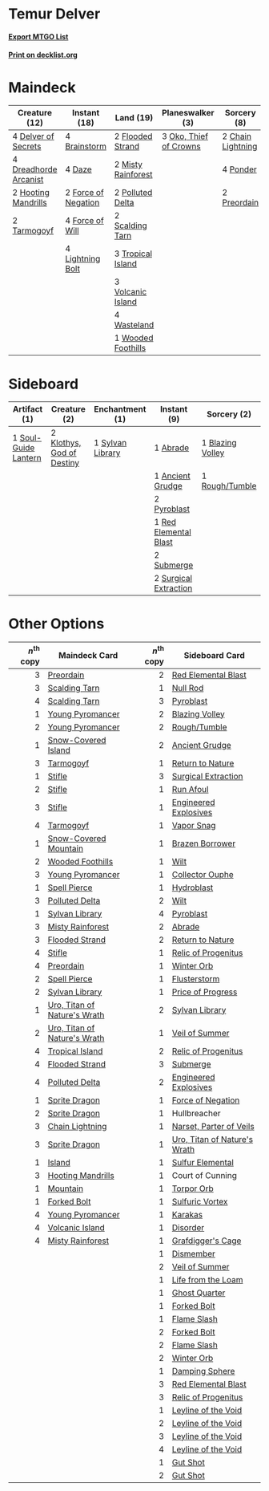 # Temur Delver

#### [Export MTGO List](../collection/Temur%20Delver/Temur%20Delver.txt)
#### [Print on decklist.org](http://decklist.org/?deckmain=4%09Brainstorm%0A2%09Chain%20Lightning%0A4%09Daze%0A4%09Delver%20of%20Secrets%0A4%09Dreadhorde%20Arcanist%0A2%09Flooded%20Strand%0A2%09Force%20of%20Negation%0A4%09Force%20of%20Will%0A2%09Hooting%20Mandrills%0A4%09Lightning%20Bolt%0A2%09Misty%20Rainforest%0A3%09Oko,%20Thief%20of%20Crowns%0A2%09Polluted%20Delta%0A4%09Ponder%0A2%09Preordain%0A2%09Scalding%20Tarn%0A2%09Tarmogoyf%0A3%09Tropical%20Island%0A3%09Volcanic%20Island%0A4%09Wasteland%0A1%09Wooded%20Foothills&deckside=1%09Abrade%0A1%09Ancient%20Grudge%0A1%09Blazing%20Volley%0A2%09Klothys,%20God%20of%20Destiny%0A2%09Pyroblast%0A1%09Red%20Elemental%20Blast%0A1%09Rough/Tumble%0A1%09Soul-Guide%20Lantern%0A2%09Submerge%0A2%09Surgical%20Extraction%0A1%09Sylvan%20Library)
# Maindeck

|                                         Creature (12)                                          |                                         Instant (18)                                         |                                          Land (19)                                          |                                        Planeswalker (3)                                         |                                        Sorcery (8)                                         |
|------------------------------------------------------------------------------------------------|----------------------------------------------------------------------------------------------|---------------------------------------------------------------------------------------------|-------------------------------------------------------------------------------------------------|--------------------------------------------------------------------------------------------|
|4 [Delver of Secrets](http://gatherer.wizards.com/Pages/Card/Details.aspx?multiverseid=226749)  |4 [Brainstorm](http://gatherer.wizards.com/Pages/Card/Details.aspx?multiverseid=3897)         |2 [Flooded Strand](http://gatherer.wizards.com/Pages/Card/Details.aspx?multiverseid=405098)  |3 [Oko, Thief of Crowns](http://gatherer.wizards.com/Pages/Card/Details.aspx?multiverseid=473159)|2 [Chain Lightning](http://gatherer.wizards.com/Pages/Card/Details.aspx?multiverseid=446139)|
|4 [Dreadhorde Arcanist](http://gatherer.wizards.com/Pages/Card/Details.aspx?multiverseid=461052)|4 [Daze](http://gatherer.wizards.com/Pages/Card/Details.aspx?multiverseid=189255)             |2 [Misty Rainforest](http://gatherer.wizards.com/Pages/Card/Details.aspx?multiverseid=405102)|                                                                                                 |4 [Ponder](http://gatherer.wizards.com/Pages/Card/Details.aspx?multiverseid=451051)         |
|2 [Hooting Mandrills](http://gatherer.wizards.com/Pages/Card/Details.aspx?multiverseid=386558)  |2 [Force of Negation](http://gatherer.wizards.com/Pages/Card/Details.aspx?multiverseid=464001)|2 [Polluted Delta](http://gatherer.wizards.com/Pages/Card/Details.aspx?multiverseid=405104)  |                                                                                                 |2 [Preordain](http://gatherer.wizards.com/Pages/Card/Details.aspx?multiverseid=405347)      |
|2 [Tarmogoyf](http://gatherer.wizards.com/Pages/Card/Details.aspx?multiverseid=136142)          |4 [Force of Will](http://gatherer.wizards.com/Pages/Card/Details.aspx?multiverseid=3107)      |2 [Scalding Tarn](http://gatherer.wizards.com/Pages/Card/Details.aspx?multiverseid=405107)   |                                                                                                 |                                                                                            |
|                                                                                                |4 [Lightning Bolt](http://gatherer.wizards.com/Pages/Card/Details.aspx?multiverseid=806)      |3 [Tropical Island](http://gatherer.wizards.com/Pages/Card/Details.aspx?multiverseid=884)    |                                                                                                 |                                                                                            |
|                                                                                                |                                                                                              |3 [Volcanic Island](http://gatherer.wizards.com/Pages/Card/Details.aspx?multiverseid=887)    |                                                                                                 |                                                                                            |
|                                                                                                |                                                                                              |4 [Wasteland](http://gatherer.wizards.com/Pages/Card/Details.aspx?multiverseid=413790)       |                                                                                                 |                                                                                            |
|                                                                                                |                                                                                              |1 [Wooded Foothills](http://gatherer.wizards.com/Pages/Card/Details.aspx?multiverseid=405116)|                                                                                                 |                                                                                            |


# Sideboard

|                                         Artifact (1)                                          |                                            Creature (2)                                            |                                     Enchantment (1)                                     |                                          Instant (9)                                           |                                        Sorcery (2)                                        |
|-----------------------------------------------------------------------------------------------|----------------------------------------------------------------------------------------------------|-----------------------------------------------------------------------------------------|------------------------------------------------------------------------------------------------|-------------------------------------------------------------------------------------------|
|1 [Soul-Guide Lantern](http://gatherer.wizards.com/Pages/Card/Details.aspx?multiverseid=476488)|2 [Klothys, God of Destiny](http://gatherer.wizards.com/Pages/Card/Details.aspx?multiverseid=476471)|1 [Sylvan Library](http://gatherer.wizards.com/Pages/Card/Details.aspx?multiverseid=2240)|1 [Abrade](http://gatherer.wizards.com/Pages/Card/Details.aspx?multiverseid=430772)             |1 [Blazing Volley](http://gatherer.wizards.com/Pages/Card/Details.aspx?multiverseid=426821)|
|                                                                                               |                                                                                                    |                                                                                         |1 [Ancient Grudge](http://gatherer.wizards.com/Pages/Card/Details.aspx?multiverseid=235600)     |1 [Rough/Tumble](http://gatherer.wizards.com/Pages/Card/Details.aspx?multiverseid=376475)  |
|                                                                                               |                                                                                                    |                                                                                         |2 [Pyroblast](http://gatherer.wizards.com/Pages/Card/Details.aspx?multiverseid=4083)            |                                                                                           |
|                                                                                               |                                                                                                    |                                                                                         |1 [Red Elemental Blast](http://gatherer.wizards.com/Pages/Card/Details.aspx?multiverseid=814)   |                                                                                           |
|                                                                                               |                                                                                                    |                                                                                         |2 [Submerge](http://gatherer.wizards.com/Pages/Card/Details.aspx?multiverseid=21296)            |                                                                                           |
|                                                                                               |                                                                                                    |                                                                                         |2 [Surgical Extraction](http://gatherer.wizards.com/Pages/Card/Details.aspx?multiverseid=397706)|                                                                                           |


# Other Options

|*n*<sup>th</sup> copy|                                             Maindeck Card                                             |*n*<sup>th</sup> copy|                                            Sideboard Card                                             |
|--------------------:|-------------------------------------------------------------------------------------------------------|--------------------:|-------------------------------------------------------------------------------------------------------|
|                    3|[Preordain](http://gatherer.wizards.com/Pages/Card/Details.aspx?multiverseid=405347)                   |                    2|[Red Elemental Blast](http://gatherer.wizards.com/Pages/Card/Details.aspx?multiverseid=814)            |
|                    3|[Scalding Tarn](http://gatherer.wizards.com/Pages/Card/Details.aspx?multiverseid=405107)               |                    1|[Null Rod](http://gatherer.wizards.com/Pages/Card/Details.aspx?multiverseid=383034)                    |
|                    4|[Scalding Tarn](http://gatherer.wizards.com/Pages/Card/Details.aspx?multiverseid=405107)               |                    3|[Pyroblast](http://gatherer.wizards.com/Pages/Card/Details.aspx?multiverseid=4083)                     |
|                    1|[Young Pyromancer](http://gatherer.wizards.com/Pages/Card/Details.aspx?multiverseid=426592)            |                    2|[Blazing Volley](http://gatherer.wizards.com/Pages/Card/Details.aspx?multiverseid=426821)              |
|                    2|[Young Pyromancer](http://gatherer.wizards.com/Pages/Card/Details.aspx?multiverseid=426592)            |                    2|[Rough/Tumble](http://gatherer.wizards.com/Pages/Card/Details.aspx?multiverseid=376475)                |
|                    1|[Snow-Covered Island](http://gatherer.wizards.com/Pages/Card/Details.aspx?multiverseid=121130)         |                    2|[Ancient Grudge](http://gatherer.wizards.com/Pages/Card/Details.aspx?multiverseid=235600)              |
|                    3|[Tarmogoyf](http://gatherer.wizards.com/Pages/Card/Details.aspx?multiverseid=136142)                   |                    1|[Return to Nature](http://gatherer.wizards.com/Pages/Card/Details.aspx?multiverseid=461102)            |
|                    1|[Stifle](http://gatherer.wizards.com/Pages/Card/Details.aspx?multiverseid=382377)                      |                    3|[Surgical Extraction](http://gatherer.wizards.com/Pages/Card/Details.aspx?multiverseid=397706)         |
|                    2|[Stifle](http://gatherer.wizards.com/Pages/Card/Details.aspx?multiverseid=382377)                      |                    1|[Run Afoul](http://gatherer.wizards.com/Pages/Card/Details.aspx?multiverseid=485524)                   |
|                    3|[Stifle](http://gatherer.wizards.com/Pages/Card/Details.aspx?multiverseid=382377)                      |                    1|[Engineered Explosives](http://gatherer.wizards.com/Pages/Card/Details.aspx?multiverseid=50139)        |
|                    4|[Tarmogoyf](http://gatherer.wizards.com/Pages/Card/Details.aspx?multiverseid=136142)                   |                    1|[Vapor Snag](http://gatherer.wizards.com/Pages/Card/Details.aspx?multiverseid=249373)                  |
|                    1|[Snow-Covered Mountain](http://gatherer.wizards.com/Pages/Card/Details.aspx?multiverseid=121233)       |                    1|[Brazen Borrower](http://gatherer.wizards.com/Pages/Card/Details.aspx?multiverseid=473001)             |
|                    2|[Wooded Foothills](http://gatherer.wizards.com/Pages/Card/Details.aspx?multiverseid=405116)            |                    1|[Wilt](http://gatherer.wizards.com/Pages/Card/Details.aspx?multiverseid=479696)                        |
|                    3|[Young Pyromancer](http://gatherer.wizards.com/Pages/Card/Details.aspx?multiverseid=426592)            |                    1|[Collector Ouphe](http://gatherer.wizards.com/Pages/Card/Details.aspx?multiverseid=464107)             |
|                    1|[Spell Pierce](http://gatherer.wizards.com/Pages/Card/Details.aspx?multiverseid=425876)                |                    1|[Hydroblast](http://gatherer.wizards.com/Pages/Card/Details.aspx?multiverseid=3915)                    |
|                    3|[Polluted Delta](http://gatherer.wizards.com/Pages/Card/Details.aspx?multiverseid=405104)              |                    2|[Wilt](http://gatherer.wizards.com/Pages/Card/Details.aspx?multiverseid=479696)                        |
|                    1|[Sylvan Library](http://gatherer.wizards.com/Pages/Card/Details.aspx?multiverseid=2240)                |                    4|[Pyroblast](http://gatherer.wizards.com/Pages/Card/Details.aspx?multiverseid=4083)                     |
|                    3|[Misty Rainforest](http://gatherer.wizards.com/Pages/Card/Details.aspx?multiverseid=405102)            |                    2|[Abrade](http://gatherer.wizards.com/Pages/Card/Details.aspx?multiverseid=430772)                      |
|                    3|[Flooded Strand](http://gatherer.wizards.com/Pages/Card/Details.aspx?multiverseid=405098)              |                    2|[Return to Nature](http://gatherer.wizards.com/Pages/Card/Details.aspx?multiverseid=461102)            |
|                    4|[Stifle](http://gatherer.wizards.com/Pages/Card/Details.aspx?multiverseid=382377)                      |                    1|[Relic of Progenitus](http://gatherer.wizards.com/Pages/Card/Details.aspx?multiverseid=174824)         |
|                    4|[Preordain](http://gatherer.wizards.com/Pages/Card/Details.aspx?multiverseid=405347)                   |                    1|[Winter Orb](http://gatherer.wizards.com/Pages/Card/Details.aspx?multiverseid=643)                     |
|                    2|[Spell Pierce](http://gatherer.wizards.com/Pages/Card/Details.aspx?multiverseid=425876)                |                    1|[Flusterstorm](http://gatherer.wizards.com/Pages/Card/Details.aspx?multiverseid=228255)                |
|                    2|[Sylvan Library](http://gatherer.wizards.com/Pages/Card/Details.aspx?multiverseid=2240)                |                    1|[Price of Progress](http://gatherer.wizards.com/Pages/Card/Details.aspx?multiverseid=413683)           |
|                    1|[Uro, Titan of Nature's Wrath](http://gatherer.wizards.com/Pages/Card/Details.aspx?multiverseid=476480)|                    2|[Sylvan Library](http://gatherer.wizards.com/Pages/Card/Details.aspx?multiverseid=2240)                |
|                    2|[Uro, Titan of Nature's Wrath](http://gatherer.wizards.com/Pages/Card/Details.aspx?multiverseid=476480)|                    1|[Veil of Summer](http://gatherer.wizards.com/Pages/Card/Details.aspx?multiverseid=466952)              |
|                    4|[Tropical Island](http://gatherer.wizards.com/Pages/Card/Details.aspx?multiverseid=884)                |                    2|[Relic of Progenitus](http://gatherer.wizards.com/Pages/Card/Details.aspx?multiverseid=174824)         |
|                    4|[Flooded Strand](http://gatherer.wizards.com/Pages/Card/Details.aspx?multiverseid=405098)              |                    3|[Submerge](http://gatherer.wizards.com/Pages/Card/Details.aspx?multiverseid=21296)                     |
|                    4|[Polluted Delta](http://gatherer.wizards.com/Pages/Card/Details.aspx?multiverseid=405104)              |                    2|[Engineered Explosives](http://gatherer.wizards.com/Pages/Card/Details.aspx?multiverseid=50139)        |
|                    1|[Sprite Dragon](http://gatherer.wizards.com/Pages/Card/Details.aspx?multiverseid=479731)               |                    1|[Force of Negation](http://gatherer.wizards.com/Pages/Card/Details.aspx?multiverseid=464001)           |
|                    2|[Sprite Dragon](http://gatherer.wizards.com/Pages/Card/Details.aspx?multiverseid=479731)               |                    1|Hullbreacher                                                                                           |
|                    3|[Chain Lightning](http://gatherer.wizards.com/Pages/Card/Details.aspx?multiverseid=446139)             |                    1|[Narset, Parter of Veils](http://gatherer.wizards.com/Pages/Card/Details.aspx?multiverseid=460988)     |
|                    3|[Sprite Dragon](http://gatherer.wizards.com/Pages/Card/Details.aspx?multiverseid=479731)               |                    1|[Uro, Titan of Nature's Wrath](http://gatherer.wizards.com/Pages/Card/Details.aspx?multiverseid=476480)|
|                    1|[Island](http://gatherer.wizards.com/Pages/Card/Details.aspx?multiverseid=439857)                      |                    1|[Sulfur Elemental](http://gatherer.wizards.com/Pages/Card/Details.aspx?multiverseid=122416)            |
|                    3|[Hooting Mandrills](http://gatherer.wizards.com/Pages/Card/Details.aspx?multiverseid=386558)           |                    1|Court of Cunning                                                                                       |
|                    1|[Mountain](http://gatherer.wizards.com/Pages/Card/Details.aspx?multiverseid=439859)                    |                    1|[Torpor Orb](http://gatherer.wizards.com/Pages/Card/Details.aspx?multiverseid=233069)                  |
|                    1|[Forked Bolt](http://gatherer.wizards.com/Pages/Card/Details.aspx?multiverseid=401702)                 |                    1|[Sulfuric Vortex](http://gatherer.wizards.com/Pages/Card/Details.aspx?multiverseid=382379)             |
|                    4|[Young Pyromancer](http://gatherer.wizards.com/Pages/Card/Details.aspx?multiverseid=426592)            |                    1|[Karakas](http://gatherer.wizards.com/Pages/Card/Details.aspx?multiverseid=413782)                     |
|                    4|[Volcanic Island](http://gatherer.wizards.com/Pages/Card/Details.aspx?multiverseid=887)                |                    1|[Disorder](http://gatherer.wizards.com/Pages/Card/Details.aspx?multiverseid=13136)                     |
|                    4|[Misty Rainforest](http://gatherer.wizards.com/Pages/Card/Details.aspx?multiverseid=405102)            |                    1|[Grafdigger's Cage](http://gatherer.wizards.com/Pages/Card/Details.aspx?multiverseid=278452)           |
|                     |                                                                                                       |                    1|[Dismember](http://gatherer.wizards.com/Pages/Card/Details.aspx?multiverseid=382182)                   |
|                     |                                                                                                       |                    2|[Veil of Summer](http://gatherer.wizards.com/Pages/Card/Details.aspx?multiverseid=466952)              |
|                     |                                                                                                       |                    1|[Life from the Loam](http://gatherer.wizards.com/Pages/Card/Details.aspx?multiverseid=338409)          |
|                     |                                                                                                       |                    1|[Ghost Quarter](http://gatherer.wizards.com/Pages/Card/Details.aspx?multiverseid=389534)               |
|                     |                                                                                                       |                    1|[Forked Bolt](http://gatherer.wizards.com/Pages/Card/Details.aspx?multiverseid=401702)                 |
|                     |                                                                                                       |                    1|[Flame Slash](http://gatherer.wizards.com/Pages/Card/Details.aspx?multiverseid=416914)                 |
|                     |                                                                                                       |                    2|[Forked Bolt](http://gatherer.wizards.com/Pages/Card/Details.aspx?multiverseid=401702)                 |
|                     |                                                                                                       |                    2|[Flame Slash](http://gatherer.wizards.com/Pages/Card/Details.aspx?multiverseid=416914)                 |
|                     |                                                                                                       |                    2|[Winter Orb](http://gatherer.wizards.com/Pages/Card/Details.aspx?multiverseid=643)                     |
|                     |                                                                                                       |                    1|[Damping Sphere](http://gatherer.wizards.com/Pages/Card/Details.aspx?multiverseid=443101)              |
|                     |                                                                                                       |                    3|[Red Elemental Blast](http://gatherer.wizards.com/Pages/Card/Details.aspx?multiverseid=814)            |
|                     |                                                                                                       |                    3|[Relic of Progenitus](http://gatherer.wizards.com/Pages/Card/Details.aspx?multiverseid=174824)         |
|                     |                                                                                                       |                    1|[Leyline of the Void](http://gatherer.wizards.com/Pages/Card/Details.aspx?multiverseid=107682)         |
|                     |                                                                                                       |                    2|[Leyline of the Void](http://gatherer.wizards.com/Pages/Card/Details.aspx?multiverseid=107682)         |
|                     |                                                                                                       |                    3|[Leyline of the Void](http://gatherer.wizards.com/Pages/Card/Details.aspx?multiverseid=107682)         |
|                     |                                                                                                       |                    4|[Leyline of the Void](http://gatherer.wizards.com/Pages/Card/Details.aspx?multiverseid=107682)         |
|                     |                                                                                                       |                    1|[Gut Shot](http://gatherer.wizards.com/Pages/Card/Details.aspx?multiverseid=397673)                    |
|                     |                                                                                                       |                    2|[Gut Shot](http://gatherer.wizards.com/Pages/Card/Details.aspx?multiverseid=397673)                    |


